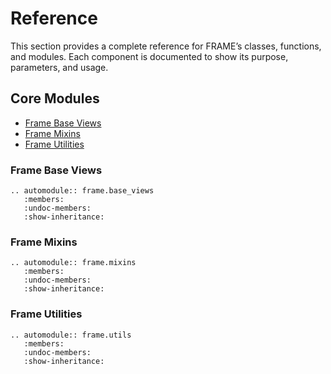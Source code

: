 # Reference

This section provides a complete reference for FRAME’s classes, functions, and modules. Each component is documented to show its purpose, parameters, and usage.

## Core Modules

- [Frame Base Views](#frame-base-views)
- [Frame Mixins](#frame-mixins)
- [Frame Utilities](#frame-utilities)

### Frame Base Views

```{eval-rst}
.. automodule:: frame.base_views
   :members:
   :undoc-members:
   :show-inheritance:
```

### Frame Mixins

```{eval-rst}
.. automodule:: frame.mixins
   :members:
   :undoc-members:
   :show-inheritance:
```

### Frame Utilities

```{eval-rst}
.. automodule:: frame.utils
   :members:
   :undoc-members:
   :show-inheritance:
```

